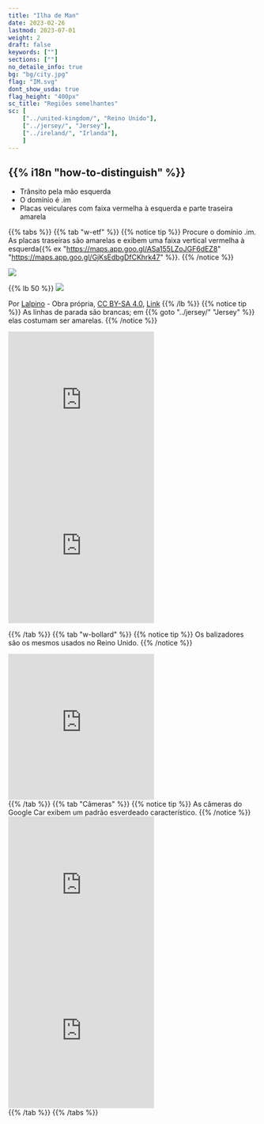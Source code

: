 ```yaml
---
title: "Ilha de Man"
date: 2023-02-26
lastmod: 2023-07-01
weight: 2
draft: false
keywords: [""]
sections: [""]
no_detaile_info: true
bg: "bg/city.jpg"
flag: "IM.svg"
dont_show_usda: true
flag_height: "400px"
sc_title: "Regiões semelhantes"
sc: [
    ["../united-kingdom/", "Reino Unido"],
    ["../jersey/", "Jersey"],
    ["../ireland/", "Irlanda"],
    ]
---
```



<div class="main-desciption country-description">
    <h2 class="section-title">{{% i18n "how-to-distinguish" %}}</h2>
    <ul class="rule-list">
        <li>Trânsito pela <span class="quiz">mão esquerda</span></li>
        <li>O domínio é <span class="quiz">.im</span></li>
        <li>Placas veiculares com <span class="quiz">faixa vermelha à esquerda</span> e parte traseira <span class="quiz">amarela</span></li>
    </ul>
</div>

{{% tabs %}}
{{% tab "w-etf" %}}
{{% notice tip %}}
Procure o domínio <span class="quiz">.im</span>. As placas traseiras são amarelas e exibem uma faixa vertical vermelha à esquerda{{% ex "https://maps.app.goo.gl/ASa155LZoJGF6dEZ8" "https://maps.app.goo.gl/GjKsEdbgDfCKhrk47" %}}.
{{% /notice %}}
<div class="googlemap-if">
<img src="/rule/europe/mannin/640px-Ford_Focus_illa_de_Man.jpg">
</div>

{{% lb 50 %}}
![](/rule/europe/mannin/2023-07-30-04-06-05.png)

Por <a href="//commons.wikimedia.org/w/index.php?title=User:Lalpino&amp;amp;action=edit&amp;amp;redlink=1" class="new" title="User:Lalpino (page does not exist)">Lalpino</a> - <span class="int-own-work" lang="en">Obra própria</span>, <a href="https://creativecommons.org/licenses/by-sa/4.0" title="Creative Commons Attribution-Share Alike 4.0">CC BY-SA 4.0</a>, <a href="https://commons.wikimedia.org/w/index.php?curid=88521143">Link</a>
{{% /lb %}}
{{% notice tip %}}
As linhas de parada são <span class="quiz">brancas</span>; em {{% goto "../jersey/" "Jersey" %}} elas costumam ser amarelas.
{{% /notice %}}
<div class="googlemap-if">
<iframe src="https://www.google.com/maps/embed?pb=!4v1686409117515!6m8!1m7!1sOj_LMVtkaKPX2w8Q0y5zpg!2m2!1d54.08238091574675!2d-4.640365431205106!3f307.0398301232984!4f-25.753797002006664!5f2.5810773344004008" width="295" height="295" style="border:0;" allowfullscreen="" loading="lazy" referrerpolicy="no-referrer-when-downgrade"></iframe>
<iframe src="https://www.google.com/maps/embed?pb=!4v1686409173187!6m8!1m7!1s-FMNdqLd9qOkc_8_lQcjew!2m2!1d54.22219805919635!2d-4.68973052977538!3f134.0246345543752!4f-11.927489786910613!5f2.6915555887357256" width="295" height="295" style="border:0;" allowfullscreen="" loading="lazy" referrerpolicy="no-referrer-when-downgrade"></iframe>
</div>

{{% /tab  %}}
{{% tab "w-bollard" %}}
{{% notice tip %}}
Os balizadores são os mesmos usados no Reino Unido.
{{% /notice %}}
<div class="googlemap-if">
<iframe src="https://www.google.com/maps/embed?pb=!4v1681121037887!6m8!1m7!1s16LnwMHJjLYrrFhPSU3JGw!2m2!1d54.17153529412187!2d-4.613871803912569!3f113.52714938831821!4f-18.699174265819764!5f3.325193203789971" width="295" height="295" style="border:0;" allowfullscreen="" loading="lazy" referrerpolicy="no-referrer-when-downgrade"></iframe>
</div>
{{% /tab %}}
{{% tab "Câmeras" %}}
{{% notice tip %}}
As câmeras do Google Car exibem um padrão esverdeado característico.
{{% /notice %}}
<div class="googlemap-if">
<iframe src="https://www.google.com/maps/embed?pb=!4v1681121477195!6m8!1m7!1sC7dKsz76ul-WWwqyx9bzoQ!2m2!1d54.15605480381518!2d-4.482523373093878!3f2.6741820632657323!4f35.20678702489258!5f2.20218438606314" width="295" height="295" style="border:0;" allowfullscreen="" loading="lazy" referrerpolicy="no-referrer-when-downgrade"></iframe>
<iframe src="https://www.google.com/maps/embed?pb=!4v1681121519535!6m8!1m7!1sH4OgPJsIhTFyYYncZ_W91w!2m2!1d54.18485162935091!2d-4.649980519624544!3f316.5841606986218!4f35.48970650272469!5f2.4183447684454578" width="295" height="295" style="border:0;" allowfullscreen="" loading="lazy" referrerpolicy="no-referrer-when-downgrade"></iframe>
</div>
{{% /tab %}}
{{% /tabs %}}
